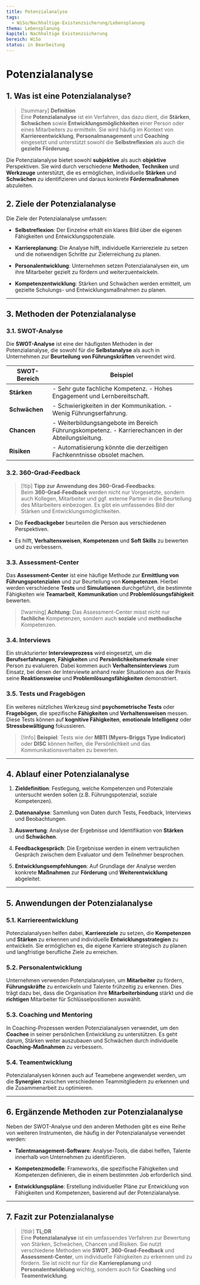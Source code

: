 ```yaml
---
title: Potenzialanalyse
tags:
  - WiSo/Nachhaltige-Existenzsicherung/Lebensplanung
thema: Lebensplanung
kapitel: Nachhaltige Existenzsicherung
bereich: WiSo
status: in Bearbeitung
---
```


# Potenzialanalyse

## 1. Was ist eine Potenzialanalyse?

> [!summary] **Definition**  
> Eine **Potenzialanalyse** ist ein Verfahren, das dazu dient, die **Stärken**, **Schwächen** sowie **Entwicklungsmöglichkeiten** einer Person oder eines Mitarbeiters zu ermitteln. Sie wird häufig im Kontext von **Karriereentwicklung**, **Personalmanagement** und **Coaching** eingesetzt und unterstützt sowohl die **Selbstreflexion** als auch die **gezielte Förderung**.

Die Potenzialanalyse bietet sowohl **subjektive** als auch **objektive** Perspektiven. Sie wird durch verschiedene **Methoden**, **Techniken** und **Werkzeuge** unterstützt, die es ermöglichen, individuelle **Stärken** und **Schwächen** zu identifizieren und daraus konkrete **Fördermaßnahmen** abzuleiten.

## 2. Ziele der Potenzialanalyse

Die Ziele der Potenzialanalyse umfassen:

- **Selbstreflexion**: Der Einzelne erhält ein klares Bild über die eigenen Fähigkeiten und Entwicklungspotenziale.
    
- **Karriereplanung**: Die Analyse hilft, individuelle Karriereziele zu setzen und die notwendigen Schritte zur Zielerreichung zu planen.
    
- **Personalentwicklung**: Unternehmen setzen Potenzialanalysen ein, um ihre Mitarbeiter gezielt zu fördern und weiterzuentwickeln.
    
- **Kompetenzentwicklung**: Stärken und Schwächen werden ermittelt, um gezielte Schulungs- und Entwicklungsmaßnahmen zu planen.
    

---

## 3. Methoden der Potenzialanalyse

### 3.1. SWOT-Analyse

Die **SWOT-Analyse** ist eine der häufigsten Methoden in der Potenzialanalyse, die sowohl für die **Selbstanalyse** als auch in Unternehmen zur **Beurteilung von Führungskräften** verwendet wird.

|**SWOT-Bereich**|**Beispiel**|
|---|---|
|**Stärken**|- Sehr gute fachliche Kompetenz. - Hohes Engagement und Lernbereitschaft.|
|**Schwächen**|- Schwierigkeiten in der Kommunikation. - Wenig Führungserfahrung.|
|**Chancen**|- Weiterbildungsangebote im Bereich Führungskompetenz. - Karrierechancen in der Abteilungsleitung.|
|**Risiken**|- Automatisierung könnte die derzeitigen Fachkenntnisse obsolet machen.|

### 3.2. 360-Grad-Feedback

> [!tip] **Tipp zur Anwendung des 360-Grad-Feedbacks**:  
> Beim **360-Grad-Feedback** werden nicht nur Vorgesetzte, sondern auch Kollegen, Mitarbeiter und ggf. externe Partner in die Beurteilung des Mitarbeiters einbezogen. Es gibt ein umfassendes Bild der Stärken und Entwicklungsmöglichkeiten.

- Die **Feedbackgeber** beurteilen die Person aus verschiedenen Perspektiven.
    
- Es hilft, **Verhaltensweisen**, **Kompetenzen** und **Soft Skills** zu bewerten und zu verbessern.
    

### 3.3. Assessment-Center

Das **Assessment-Center** ist eine häufige Methode zur **Ermittlung von Führungspotenzialen** und zur Beurteilung von **Kompetenzen**. Hierbei werden verschiedene **Tests** und **Simulationen** durchgeführt, die bestimmte Fähigkeiten wie **Teamarbeit**, **Kommunikation** und **Problemlösungsfähigkeit** bewerten.

> [!warning] **Achtung**: Das Assessment-Center misst nicht nur **fachliche** Kompetenzen, sondern auch **soziale** und **methodische** Kompetenzen.

### 3.4. Interviews

Ein strukturierter **Interviewprozess** wird eingesetzt, um die **Berufserfahrungen**, **Fähigkeiten** und **Persönlichkeitsmerkmale** einer Person zu evaluieren. Dabei kommen auch **Verhaltensinterviews** zum Einsatz, bei denen der Interviewte anhand realer Situationen aus der Praxis seine **Reaktionsweise** und **Problemlösungsfähigkeiten** demonstriert.

### 3.5. Tests und Fragebögen

Ein weiteres nützliches Werkzeug sind **psychometrische Tests** oder **Fragebögen**, die spezifische **Fähigkeiten** und **Verhaltensweisen** messen. Diese Tests können auf **kognitive Fähigkeiten**, **emotionale Intelligenz** oder **Stressbewältigung** fokussieren.

> [!info] **Beispiel**: Tests wie der **MBTI (Myers-Briggs Type Indicator)** oder **DISC** können helfen, die Persönlichkeit und das Kommunikationsverhalten zu bewerten.

---

## 4. Ablauf einer Potenzialanalyse

1. **Zieldefinition**: Festlegung, welche Kompetenzen und Potenziale untersucht werden sollen (z.B. Führungspotenzial, soziale Kompetenzen).
    
2. **Datenanalyse**: Sammlung von Daten durch Tests, Feedback, Interviews und Beobachtungen.
    
3. **Auswertung**: Analyse der Ergebnisse und Identifikation von **Stärken** und **Schwächen**.
    
4. **Feedbackgespräch**: Die Ergebnisse werden in einem vertraulichen Gespräch zwischen dem Evaluator und dem Teilnehmer besprochen.
    
5. **Entwicklungsempfehlungen**: Auf Grundlage der Analyse werden konkrete **Maßnahmen** zur **Förderung** und **Weiterentwicklung** abgeleitet.
    

---

## 5. Anwendungen der Potenzialanalyse

### 5.1. Karriereentwicklung

Potenzialanalysen helfen dabei, **Karriereziele** zu setzen, die **Kompetenzen** und **Stärken** zu erkennen und individuelle **Entwicklungsstrategien** zu entwickeln. Sie ermöglichen es, die eigene Karriere strategisch zu planen und langfristige berufliche Ziele zu erreichen.

### 5.2. Personalentwicklung

Unternehmen verwenden Potenzialanalysen, um **Mitarbeiter** zu fördern, **Führungskräfte** zu entwickeln und Talente frühzeitig zu erkennen. Dies trägt dazu bei, dass die Organisation ihre **Mitarbeiterbindung** stärkt und die **richtigen** Mitarbeiter für Schlüsselpositionen auswählt.

### 5.3. Coaching und Mentoring

In Coaching-Prozessen werden Potenzialanalysen verwendet, um den **Coachee** in seiner persönlichen Entwicklung zu unterstützen. Es geht darum, Stärken weiter auszubauen und Schwächen durch individuelle **Coaching-Maßnahmen** zu verbessern.

### 5.4. Teamentwicklung

Potenzialanalysen können auch auf Teamebene angewendet werden, um die **Synergien** zwischen verschiedenen Teammitgliedern zu erkennen und die Zusammenarbeit zu optimieren.

---

## 6. Ergänzende Methoden zur Potenzialanalyse

Neben der SWOT-Analyse und den anderen Methoden gibt es eine Reihe von weiteren Instrumenten, die häufig in der Potenzialanalyse verwendet werden:

- **Talentmanagement-Software**: Analyse-Tools, die dabei helfen, Talente innerhalb von Unternehmen zu identifizieren.
    
- **Kompetenzmodelle**: Frameworks, die spezifische Fähigkeiten und Kompetenzen definieren, die in einem bestimmten Job erforderlich sind.
    
- **Entwicklungspläne**: Erstellung individueller Pläne zur Entwicklung von Fähigkeiten und Kompetenzen, basierend auf der Potenzialanalyse.
    

---

## 7. Fazit zur Potenzialanalyse

> [!tldr] **TL;DR**  
> Eine **Potenzialanalyse** ist ein umfassendes Verfahren zur Bewertung von Stärken, Schwächen, Chancen und Risiken. Sie nutzt verschiedene Methoden wie **SWOT**, **360-Grad-Feedback** und **Assessment-Center**, um individuelle Fähigkeiten zu erkennen und zu fördern. Sie ist nicht nur für die **Karriereplanung** und **Personalentwicklung** wichtig, sondern auch für **Coaching** und **Teamentwicklung**.
